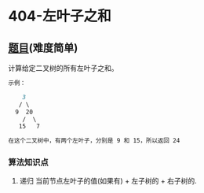 # 404-左叶子之和

## [题目](https://leetcode-cn.com/problems/sum-of-left-leaves/)(难度简单)

计算给定二叉树的所有左叶子之和。

~~~markdown
示例：

    3
   / \
  9  20
    /  \
   15   7

在这个二叉树中，有两个左叶子，分别是 9 和 15，所以返回 24
~~~

### 算法知识点
1. 递归 
当前节点左叶子的值(如果有) + 左子树的 + 右子树的. 